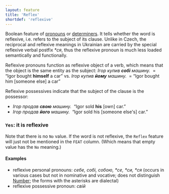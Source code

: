 ```yaml
---
layout: feature
title: 'Reflex'
shortdef: 'reflexive'
---
```


Boolean feature of [pronouns](uk-pos/PRON) or [determiners](uk-pos/DET). It tells whether the word is reflexive, i.e. refers to the subject of its clause. Unlike in Czech, the reciprocal and reflexive meanings in Ukrainian are carried by the special reflexive verbal postfix _*ся_, thus the reflexive pronoun is much less loaded semantically and functionally.

Reflexive pronouns function as reflexive object of a verb, which means that the object is the same entity as the subject:
  _Ігор купив <b>собі</b> машину.&nbsp;_ = “Igor bought <b>himself</b> a car” vs.
  _Ігор купив <b>йому</b> машину.&nbsp;_ = “Igor bought him [someone else] a car”

Reflexive possessives indicate that the subject of the clause is the possessor:

- _Ігор продав <b>свою</b> машину.&nbsp;_ “Igor sold <b>his</b> [own] car.”
- _Ігор продав <b>його</b> машину.&nbsp;_ “Igor sold his [someone else's] car.”

### `Yes`: it is reflexive

Note that there is no `No` value. If the word is not reflexive, the `Reflex` feature will just not be mentioned in the `FEAT` column. (Which means that empty value has the `No` meaning.)

#### Examples

* reflexive personal pronouns: _себе, собі, собою, *се, *си, *ся_ (occurs in various cases but not in nominative and vocative; does not distinguish [Number](); the forms with the asterisks are dialectal)
* reflexive possessive pronoun: _свій_

<!-- Interlanguage links updated Čt lis 12 09:43:06 CET 2020 -->
